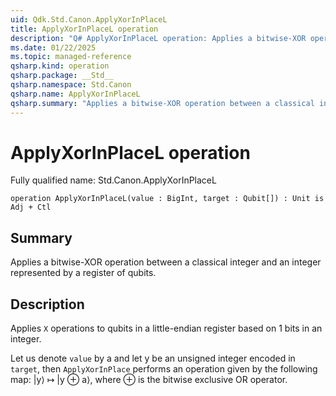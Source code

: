```yaml
---
uid: Qdk.Std.Canon.ApplyXorInPlaceL
title: ApplyXorInPlaceL operation
description: "Q# ApplyXorInPlaceL operation: Applies a bitwise-XOR operation between a classical integer and an integer represented by a register of qubits."
ms.date: 01/22/2025
ms.topic: managed-reference
qsharp.kind: operation
qsharp.package: __Std__
qsharp.namespace: Std.Canon
qsharp.name: ApplyXorInPlaceL
qsharp.summary: "Applies a bitwise-XOR operation between a classical integer and an integer represented by a register of qubits."
---
```


# ApplyXorInPlaceL operation

Fully qualified name: Std.Canon.ApplyXorInPlaceL

```qsharp
operation ApplyXorInPlaceL(value : BigInt, target : Qubit[]) : Unit is Adj + Ctl
```

## Summary
Applies a bitwise-XOR operation between a classical integer and an
integer represented by a register of qubits.

## Description
Applies `X` operations to qubits in a little-endian register based on
1 bits in an integer.

Let us denote `value` by a and let y be an unsigned integer encoded in `target`,
then `ApplyXorInPlace` performs an operation given by the following map:
|y⟩ ↦ |y ⊕ a⟩, where ⊕ is the bitwise exclusive OR operator.
